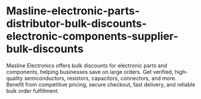 # Masline-electronic-parts-distributor-bulk-discounts-electronic-components-supplier-bulk-discounts
Masline Electronics offers bulk discounts for electronic parts and components, helping businesses save on large orders. Get verified, high-quality semiconductors, resistors, capacitors, connectors, and more. Benefit from competitive pricing, secure checkout, fast delivery, and reliable bulk order fulfillment.
